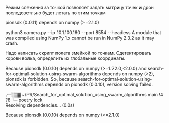 Режим слежения за точкой позволяет задать матрицу точек и дрон последоветльно будет летать по этим точкам


pionsdk (0.0.11) depends on numpy (>=2.1.0)


python3 camera.py --ip 10.1.100.160 --port 8554 --headless
A module that was compiled using NumPy 1.x cannot be run in
NumPy 2.3.2 as it may crash.



Надо написать скрипт полета змейкой по точкам. 
Сдетектировать корови волка, определить их глобальные координаты. 


Because pionsdk (0.0.10) depends on numpy (>=1.22.0,<2.0.0)
 and search-for-optimal-solution-using-swarm-algorithms depends on numpy (>2), pionsdk is forbidden.
So, because search-for-optimal-solution-using-swarm-algorithms depends on pionsdk (0.0.10), version solving failed.

╭─░▒▓ ~/PR/Search_for_optimal_solution_using_swarm_algorithms  main !4 ?8 
╰─ poetry lock                                                 
Resolving dependencies... (0.0s)

Because pionsdk (0.0.10) depends on numpy (>=2.1.0)
